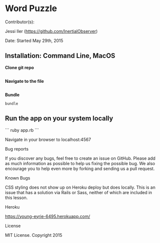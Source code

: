<h1>Word Puzzle</h1>
Contributor(s):

Jessi Iler (https://github.com/InertialObserver)

Date: Started May 29th, 2015

<h2>Installation: Command Line, MacOS</h2>

<b>Clone git repo</b>

``` git clone https://github.com/InertialObserver/word_puzzle.git
```
<b>Navigate to the file</b>

``` cd word_puzzle
```
<b>Bundle</b>
```
bundle
```

<h2>Run the app on your system locally</h2>
```
ruby app.rb
```

Navigate in your browser to localhost:4567

Bug reports

If you discover any bugs, feel free to create an issue on GitHub. Please add as much information as possible to help us fixing the possible bug. We also encourage you to help even more by forking and sending us a pull request.

Known Bugs

CSS styling does not show up on Heroku deploy but does locally. This is an issue that has a solution via Rails or Sass, neither of which are included in this lesson.

Heroku

https://young-eyrie-6495.herokuapp.com/

License

MIT License. Copyright 2015
